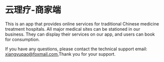 # 云理疗-商家端

This is an app that provides online services for traditional Chinese medicine treatment hospitals. All major medical sites can be stationed in our business. They can display their services on our app, and users can book for consumption.

If you have any questions, please contact the technical support email: xiangyupao@foxmail.com,Thank you for your support.
